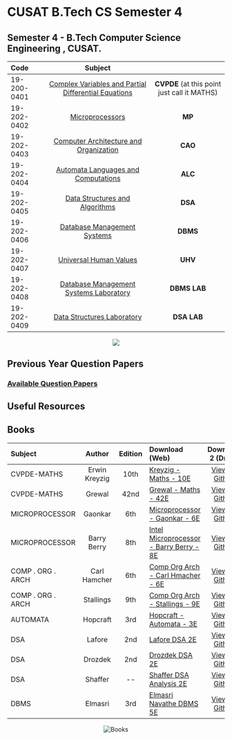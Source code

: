 
# CUSAT B.Tech CS Semester 4
Semester 4 - B.Tech Computer Science Engineering , CUSAT.
---
<div align="center">  
  
| Code |  Subject | |
|:--|:---:|:---:|
| 19-200-0401 | [Complex Variables and Partial Differential Equations](/401-cvpde-maths/401-cvpde-maths.md)  | **CVPDE** (at this point just call it MATHS)
| 19-202-0402| [Microprocessors](/402-mp/402-mp.md)| **MP**
| 19-202-0403 | [Computer Architecture and Organization](/403-cao/403-cao.md)|**CAO**
| 19-202-0404 | [Automata Languages and Computations](/404-automata/404-automata.md)|**ALC**
| 19-202-0405 | [Data Structures and Algorithms](/405-dsa/)|**DSA**
| 19-202-0406| [Database Management Systems](/406-dbms/406-dsa.md) |**DBMS**
| 19-202-0407 | [Universal Human Values]()|**UHV**
| 19-202-0408 | [Database Management Systems Laboratory ](/408-dbms-lab/408-dbms-lab.md)|**DBMS LAB**
| 19-202-0409 | [Data Structures Laboratory](/409-dsa-lab/409-dsa-lab.md)|**DSA LAB**
  
  <img src="https://imgpile.com/images/h1SSCS.png">

</div>


## Previous Year Question Papers

### **[Available Question Papers](https://github.com/nlkguy/cusat-cs-s4/blob/main/s4-question-papers.md)**


## Useful Resources

## Books

<div align="center">  
  

| Subject | Author | Edition | Download (Web) | Download 2 (Drive) |
|:--|:---:|:---:|:---|:---:|
| CVPDE-MATHS | Erwin Kreyzig | 10th |[Kreyzig - Maths - 10E](https://wp.kntu.ac.ir/dfard/ebook/em/Advanced%20Engineering%20Mathematics%2010th%20Edition.pdf)|[View on Github](/books/Advanced_Engineering_Mathematics_Erwin%20Kreizig_10th%20Edition.pdf)|
| CVPDE-MATHS | Grewal | 42nd |[Grewal - Maths - 42E](https://ia801706.us.archive.org/20/items/higher-engineering-mathematics-bs-grewal/Higher%20Engineering%20Mathematics%20BS%20Grewal.pdf)|[View on Github](/books/Higher%20Engineering%20Mathematics%20BS%20Grewal_42E.pdf)|
| MICROPROCESSOR | Gaonkar | 6th |[Microprocessor - Gaonkar - 6E](https://www.pdfdrive.com/microprocessor-architecture-programming-and-applications-with-the-8085-d176171206.html)|[View on Github](/books/Microprocessor%20Architecture%2C%20Programming%2C%20and%20Applications%20with%20the%208085%20_%206th%20Edition.pdf)|
| MICROPROCESSOR | Barry Berry | 8th |[Intel Microprocessor - Barry Berry - 8E](https://www.pdfdrive.com/the-intel-microprocessors-80868088-8018680188-80286-80386-80486-pentium-pentium-pro-d89806753.html)| [View on Github](/books/Barry_Berry_The%20Intel%20Microprocessors%208086_8088%2C%2080186_80188%2C%2080286%2C%2080386%2C%2080486%2C%20Pentium%2C%20Pentium%20Pro%20(%20PDFDrive%20).pdf)|
| COMP . ORG . ARCH| Carl Hamcher| 6th |[Comp Org Arch - Carl Hmacher - 6E](https://doc.lagout.org/science/0_Computer%20Science/8_Electronics%20%26%20Robotics/Magazines/Computer%20Organization%20and%20Embedded%20Systems.pdf)|[View on Github](/books/Computer%20Organization%20and%20Embedded%20Systems%206th%20Edition.pdf)|
| COMP . ORG . ARCH| Stallings| 9th |[Comp Org Arch - Stallings - 9E](https://www.pdfdrive.com/computer-organization-and-architecturepdf-d27948851.html)|[View on Github](https://www.pdfdrive.com/computer-organization-and-architecturepdf-d27948851.html)|
| AUTOMATA | Hopcraft | 3rd |[Hopcraft - Automata - 3E](https://e.famnit.upr.si/pluginfile.php/636821/mod_page/content/8/Automata.pdf)|[View on Github](/books/Automata-hopcraft-3E.pdf)|
| DSA | Lafore | 2nd |[Lafore DSA 2E](https://everythingcomputerscience.com/books/schoolboek-data_structures_and_algorithms_in_java.pdf)|[View on Github](/books/lafore_data_structures_and_algorithms_in_java_2E.pdf)|
| DSA | Drozdek | 2nd |[Drozdek DSA 2E](http://160592857366.free.fr/joe/ebooks/ShareData/Data%20Structures%20and%20Algorithms%20in%20Java,%20Second%20Edition%20by%20Adam%20Drozdek.pdf)|[View on Github](http://160592857366.free.fr/joe/ebooks/ShareData/Data%20Structures%20and%20Algorithms%20in%20Java,%20Second%20Edition%20by%20Adam%20Drozdek.pdf)|
| DSA | Shaffer | -- |[Shaffer DSA Analysis 2E](https://people.cs.vt.edu/shaffer/Book/JAVA3elatest.pdf)|[View on Github](https://people.cs.vt.edu/shaffer/Book/JAVA3elatest.pdf)|
| DBMS | Elmasri | 3rd|[Elmasri Navathe DBMS 5E](https://people.inf.elte.hu/kiss/DB/fundamentals-of-database-systems.pdf)|[View on Github](/books/navathe-fundamentals-of-database-systems-5E.pdf)|


![Books](https://raw.github.com/nlkguy/cusat-cs-s4/main/books/books.png)

</div>



